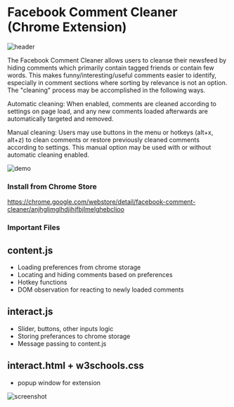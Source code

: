 # Facebook Comment Cleaner (Chrome Extension)
![header](https://github.com/JosephDillman/Facebook-Comment-Cleaner-Chrome-Extension-/blob/master/screenshots/Showoff3%20(1).gif?raw=true)

The Facebook Comment Cleaner allows users to cleanse their newsfeed by hiding comments which primarily contain tagged friends or contain few words. This makes funny/interesting/useful comments easier to identify, especially in comment sections where sorting by relevance is not an option. The "cleaning" process may be accomplished in the following ways.

Automatic cleaning: 
When enabled, comments are cleaned according to settings on page load, and any new comments loaded afterwards are automatically targeted and removed.

Manual cleaning: 
Users may use buttons in the menu or hotkeys (alt+x, alt+z) to clean comments or restore previously cleaned comments according to settings. This manual option may be used with or without automatic cleaning enabled.

![demo](https://raw.githubusercontent.com/JosephDillman/Facebook-Comment-Cleaner-Chrome-Extension-/master/screenshots/promos3.png)

### Install from Chrome Store
https://chrome.google.com/webstore/detail/facebook-comment-cleaner/anjhgljmglhdjihjfbjlmelghebclioo

### Important Files
## content.js
  - Loading preferences from chrome storage
  - Locating and hiding comments based on preferences
  - Hotkey functions
  - DOM observation for reacting to newly loaded comments
 
 ## interact.js
  - Slider, buttons, other inputs logic
  - Storing preferances to chrome storage
  - Message passing to content.js
  
 ## interact.html + w3schools.css
  - popup window for extension
  
 ![screenshot](https://raw.githubusercontent.com/JosephDillman/Facebook-Comment-Cleaner-Chrome-Extension-/master/screenshots/screenshot.png)

  


